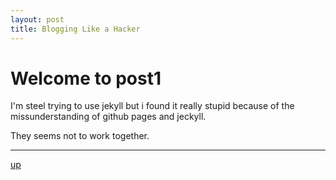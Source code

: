 ```yaml
---
layout: post
title: Blogging Like a Hacker
---
```


# Welcome to post1

I'm steel trying to use jekyll but i found it really stupid because of the missunderstanding of github pages and jeckyll.

They seems not to work together.

---

[up](./)
